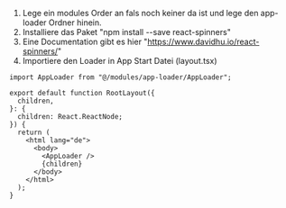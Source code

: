 1. Lege ein modules Order an fals noch keiner da ist und lege den app-loader Ordner hinein.
2. Installiere das Paket "npm install --save react-spinners"
3. Eine Documentation gibt es hier "https://www.davidhu.io/react-spinners/"
4. Importiere den Loader in App Start Datei (layout.tsx)

```
import AppLoader from "@/modules/app-loader/AppLoader";

export default function RootLayout({
  children,
}: {
  children: React.ReactNode;
}) {
  return (
    <html lang="de">
      <body>
        <AppLoader />
        {children}
      </body>
    </html>
  );
}

```

